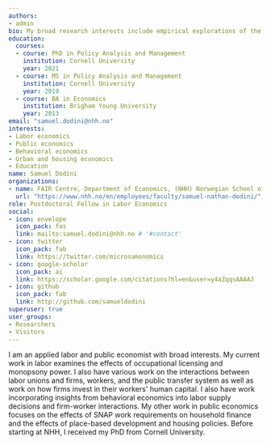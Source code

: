 ```yaml
---
authors:
- admin
bio: My broad research interests include empirical explorations of the economics of labor markets, incorporating insights from behavioral economics, occupational licensing, monopsony power, education, public finance, and urban economics.
education:
  courses:
  - course: PhD in Policy Analysis and Management
    institution: Cornell University
    year: 2021
  - course: MS in Policy Analysis and Management
    institution: Cornell University
    year: 2019
  - course: BA in Economics
    institution: Brigham Young University
    year: 2013
email: "samuel.dodini@nhh.no"
interests:
- Labor economics
- Public economics
- Behavioral economics
- Urban and housing economics
- Education
name: Samuel Dodini
organizations:
- name: FAIR Centre, Department of Economics, (NHH) Norwegian School of Economics; CESifo
  url: "https://www.nhh.no/en/employees/faculty/samuel-nathan-dodini/"
role: Postdoctoral Fellow in Labor Economics
social:
- icon: envelope
  icon_pack: fas
  link: mailto:samuel.dodini@nhh.no # '#contact'
- icon: twitter
  icon_pack: fab
  link: https://twitter.com/microsamonomics
- icon: google-scholar
  icon_pack: ai
  link: https://scholar.google.com/citations?hl=en&user=y4aZqqsAAAAJ
- icon: github
  icon_pack: fab
  link: http://github.com/samueldodini
superuser: true
user_groups:
- Researchers
- Visitors
---
```


I am an applied labor and public economist with broad interests. My current work in labor examines the effects of occupational licensing and monopsony power. I also have various work on the interactions between labor unions and firms, workers, and the public transfer system as well as work on how firms invest in their workers' human capital. I also have work incorporating insights from behavioral economics into labor supply decisions and firm-worker interactions. My other work in public economics focuses on the effects of SNAP work requirements on household finance and the effects of place-based development and housing policies. Before starting at NHH, I received my PhD from Cornell University.
